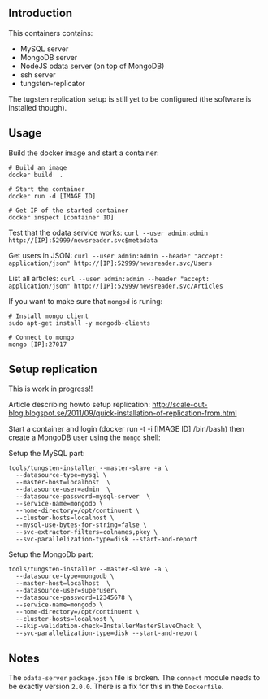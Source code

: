 Introduction
-----------

This containers contains:

 * MySQL server
 * MongoDB server
 * NodeJS odata server (on top of MongoDB)
 * ssh server
 * tungsten-replicator

The tugsten replication setup is still yet to be configured (the software is installed though).


Usage
-----

Build the docker image and start a container:

```
# Build an image
docker build  .

# Start the container
docker run -d [IMAGE ID]

# Get IP of the started container
docker inspect [container ID]
```

Test that the odata service works: `curl --user admin:admin http://[IP]:52999/newsreader.svc$metadata`

Get users in JSON: `curl --user admin:admin --header "accept: application/json" http://[IP]:52999/newsreader.svc/Users`

List all articles: `curl --user admin:admin --header "accept: application/json" http://[IP]:52999/newsreader.svc/Articles`


If you want to make sure that `mongod` is runing:

```
# Install mongo client
sudo apt-get install -y mongodb-clients

# Connect to mongo
mongo [IP]:27017
```

Setup replication
-----------------

This is work in progress!!


Article describing howto setup replication: http://scale-out-blog.blogspot.se/2011/09/quick-installation-of-replication-from.html

Start a container and login (docker run -t -i [IMAGE ID] /bin/bash) then create a MongoDB user using the `mongo` shell:


Setup the MySQL part:

```
tools/tungsten-installer --master-slave -a \
  --datasource-type=mysql \
  --master-host=localhost  \
  --datasource-user=admin  \
  --datasource-password=mysql-server  \
  --service-name=mongodb \
  --home-directory=/opt/continuent \
  --cluster-hosts=localhost \
  --mysql-use-bytes-for-string=false \
  --svc-extractor-filters=colnames,pkey \
  --svc-parallelization-type=disk --start-and-report
```

Setup the MongoDb part:

```
tools/tungsten-installer --master-slave -a \
  --datasource-type=mongodb \
  --master-host=localhost  \
  --datasource-user=superuser\
  --datasource-password=12345678 \
  --service-name=mongodb \
  --home-directory=/opt/continuent \
  --cluster-hosts=localhost \
  --skip-validation-check=InstallerMasterSlaveCheck \
  --svc-parallelization-type=disk --start-and-report
```


Notes
-----

The `odata-server` `package.json` file is broken. The `connect` module needs to be exactly version `2.0.0`. There is a fix for this in the `Dockerfile`.


